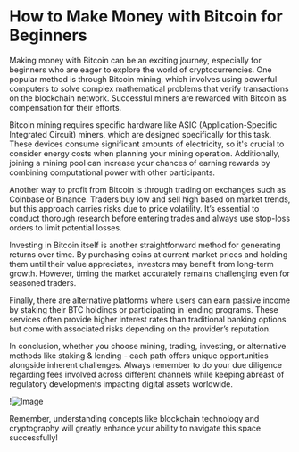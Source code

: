 # How to Make Money with Bitcoin for Beginners

Making money with Bitcoin can be an exciting journey, especially for beginners who are eager to explore the world of cryptocurrencies. One popular method is through Bitcoin mining, which involves using powerful computers to solve complex mathematical problems that verify transactions on the blockchain network. Successful miners are rewarded with Bitcoin as compensation for their efforts.

Bitcoin mining requires specific hardware like ASIC (Application-Specific Integrated Circuit) miners, which are designed specifically for this task. These devices consume significant amounts of electricity, so it's crucial to consider energy costs when planning your mining operation. Additionally, joining a mining pool can increase your chances of earning rewards by combining computational power with other participants.

Another way to profit from Bitcoin is through trading on exchanges such as Coinbase or Binance. Traders buy low and sell high based on market trends, but this approach carries risks due to price volatility. It’s essential to conduct thorough research before entering trades and always use stop-loss orders to limit potential losses.

Investing in Bitcoin itself is another straightforward method for generating returns over time. By purchasing coins at current market prices and holding them until their value appreciates, investors may benefit from long-term growth. However, timing the market accurately remains challenging even for seasoned traders.

Finally, there are alternative platforms where users can earn passive income by staking their BTC holdings or participating in lending programs. These services often provide higher interest rates than traditional banking options but come with associated risks depending on the provider’s reputation.

In conclusion, whether you choose mining, trading, investing, or alternative methods like staking & lending - each path offers unique opportunities alongside inherent challenges. Always remember to do your due diligence regarding fees involved across different channels while keeping abreast of regulatory developments impacting digital assets worldwide.

!![Image](https://github.com/user-attachments/assets/3be06921-4469-491d-bd37-5f14c53422b7)

Remember, understanding concepts like blockchain technology and cryptography will greatly enhance your ability to navigate this space successfully!
